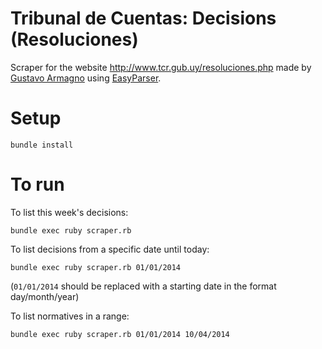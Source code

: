 Tribunal de Cuentas: Decisions (Resoluciones)
=============================================

Scraper for the website http://www.tcr.gub.uy/resoluciones.php made by [Gustavo Armagno](http://github.com/gusaaaaa/) using [EasyParser](http://github.com/gusaaaaa/easyparser).

Setup
=====

```
bundle install
```

To run
======

To list this week's decisions:

```
bundle exec ruby scraper.rb
```

To list decisions from a specific date until today:

```
bundle exec ruby scraper.rb 01/01/2014
```

(```01/01/2014``` should be replaced with a starting date in the format day/month/year)

To list normatives in a range:

```
bundle exec ruby scraper.rb 01/01/2014 10/04/2014
```


